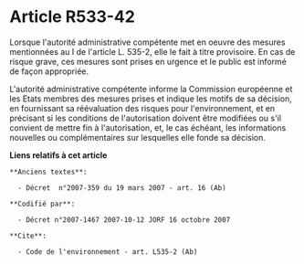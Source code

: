 # Article R533-42

Lorsque l'autorité administrative compétente met en oeuvre des mesures mentionnées au I de l'article L. 535-2, elle le fait à
titre provisoire. En cas de risque grave, ces mesures sont prises en urgence et le public est informé de façon appropriée. 

L'autorité administrative compétente informe la Commission européenne et les Etats membres des mesures prises et indique les
motifs de sa décision, en fournissant sa réévaluation des risques pour l'environnement, et en précisant si les conditions de
l'autorisation doivent être modifiées ou s'il convient de mettre fin à l'autorisation, et, le cas échéant, les informations
nouvelles ou complémentaires sur lesquelles elle fonde sa décision.

**Liens relatifs à cet article**

	**Anciens textes**:

	  - Décret  n°2007-359 du 19 mars 2007 - art. 16 (Ab)

	**Codifié par**:

	  - Décret n°2007-1467 2007-10-12 JORF 16 octobre 2007

	**Cite**:

	  - Code de l'environnement - art. L535-2 (Ab)
